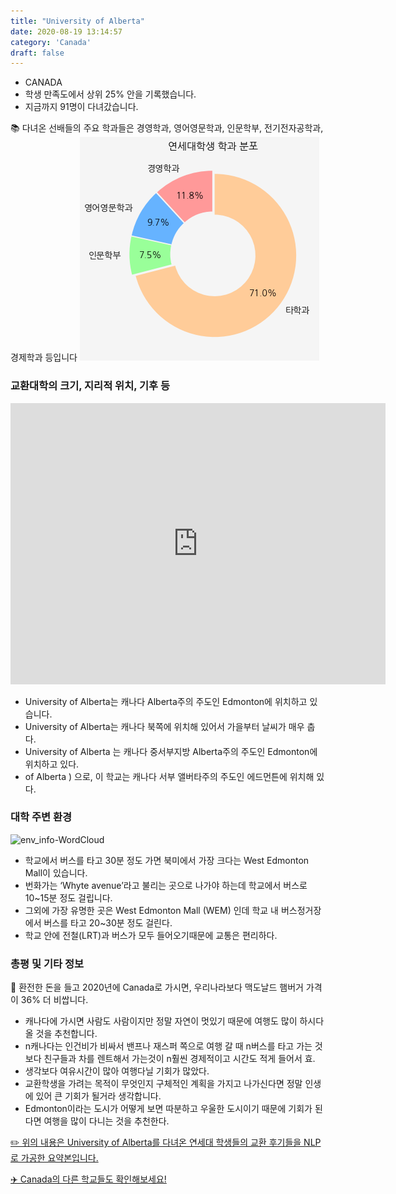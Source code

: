 ```yaml
---
title: "University of Alberta"
date: 2020-08-19 13:14:57
category: 'Canada'
draft: false
---
```



* CANADA
* 학생 만족도에서 상위 25% 안을 기록했습니다.
* 지금까지 91명이 다녀갔습니다. 


📚 다녀온 선배들의 주요 학과들은 경영학과, 영어영문학과, 인문학부, 전기전자공학과, 경제학과 등입니다
![department-info](../plots/CA000011.png)
### 교환대학의 크기, 지리적 위치, 기후 등
<iframe
width="600"
height="450"
frameborder="0" style="border:0"
src="https://www.google.com/maps/embed/v1/place?key=AIzaSyC9e1AME-pVmWC4hBpFdu5S4dKzyepa3HQ&q=University+of+Alberta&center=53.5232189,-113.5263186&zoom=14" allowfullscreen>
</iframe>

* University of Alberta는 캐나다 Alberta주의 주도인 Edmonton에 위치하고 있습니다.
* University of Alberta는 캐나다 북쪽에 위치해 있어서 가을부터 날씨가 매우 춥다.
* University of Alberta 는 캐나다 중서부지방 Alberta주의 주도인 Edmonton에 위치하고 있다.
* of Alberta ) 으로, 이 학교는 캐나다 서부 앨버타주의 주도인 에드먼튼에 위치해 있다.


### 대학 주변 환경

![env_info-WordCloud](../univ_wordclouds_okt/env_info/CA000011_env_info_okt.png)

* 학교에서 버스를 타고 30분 정도 가면 북미에서 가장 크다는 West Edmonton Mall이 있습니다.
* 번화가는 ‘Whyte avenue’라고 불리는 곳으로 나가야 하는데 학교에서 버스로 10~15분 정도 걸립니다.
* 그외에 가장 유명한 곳은 West Edmonton Mall (WEM) 인데 학교 내 버스정거장에서 버스를 타고 20~30분 정도 걸린다.
* 학교 안에 전철(LRT)과 버스가 모두 들어오기때문에 교통은 편리하다.


### 총평 및 기타 정보 

🍔 환전한 돈을 들고 2020년에 Canada로 가시면, 우리나라보다 맥도날드 햄버거 가격이 36% 더 비쌉니다.
* 캐나다에 가시면 사람도 사람이지만 정말 자연이 멋있기 때문에 여행도 많이 하시다 올 것을 추천합니다.
* n캐나다는 인건비가 비싸서 밴프나 재스퍼 쪽으로 여행 갈 때 n버스를 타고 가는 것보다 친구들과 차를 렌트해서 가는것이 n훨씬 경제적이고 시간도 적게 들어서 효.
* 생각보다 여유시간이 많아 여행다닐 기회가 많았다.
* 교환학생을 가려는 목적이 무엇인지 구체적인 계획을 가지고 나가신다면 정말 인생에 있어 큰 기회가 될거라 생각합니다.
* Edmonton이라는 도시가 어떻게 보면 따분하고 우울한 도시이기 때문에 기회가 된다면 여행을 많이 다니는 것을 추천한다.


[✏️ 위의 내용은 University of Alberta를 다녀온 연세대 학생들의 교환 후기들을 NLP로 가공한 요약본입니다.](http://oia.yonsei.ac.kr/partner/expReport.asp?ucode=CA000011&bgbn=A)

[✈️ Canada의 다른 학교들도 확인해보세요!](https://yonsei-exchange.netlify.app/?category=Canada)
